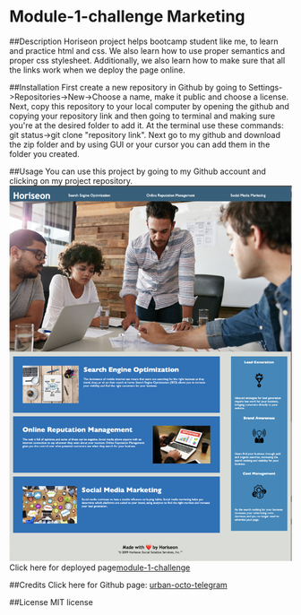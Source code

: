 # Module-1-challenge Marketing

##Description
Horiseon project helps bootcamp student like me, to learn and practice html and css. We also learn how to use proper semantics and proper css stylesheet. Additionally, we also learn how to make sure that all the links work when we deploy the page online.

##Installation
First create a new repository in Github by going to Settings->Repositories->New->Choose a name, make it public and choose a license.
Next, copy this repository to your local computer by opening the github and copying your repository link and then going to terminal and making sure you're at the desired folder to add it. At the terminal use these commands: git status->git clone "repository link".
Next go to my github and download the zip folder and by using GUI or your cursor you can add them in the folder you created.

##Usage
You can use this project by going to my Github account and clicking on my project repository. 
<img src="./assets/images/screenshot-5.png"/>
Click here for deployed page<a href="https://ftahira1.github.io/Horiseon/">module-1-challenge</a>

##Credits
Click here for Github page: <a href="https://github.com/coding-boot-camp/urban-octo-telegram.git/">urban-octo-telegram</a>

##License
MIT license



